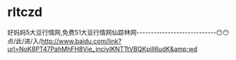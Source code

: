 # rltczd
好妈妈5大豆行情网,免费51大豆行情网仙踪林网----------------------------😶😶点/此/进/入/http://www.baidu.com/link?url=NoK8PT47PahMhFH8Vie_jnciyIKNTTtVBQKpill6udK&amp;wd
